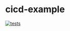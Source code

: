 # cicd-example

[![tests](https://github.com/idan22moral/cicd-example/actions/workflows/test.yml/badge.svg?branch=main)](https://github.com/idan22moral/cicd-example/actions/workflows/test.yml)
